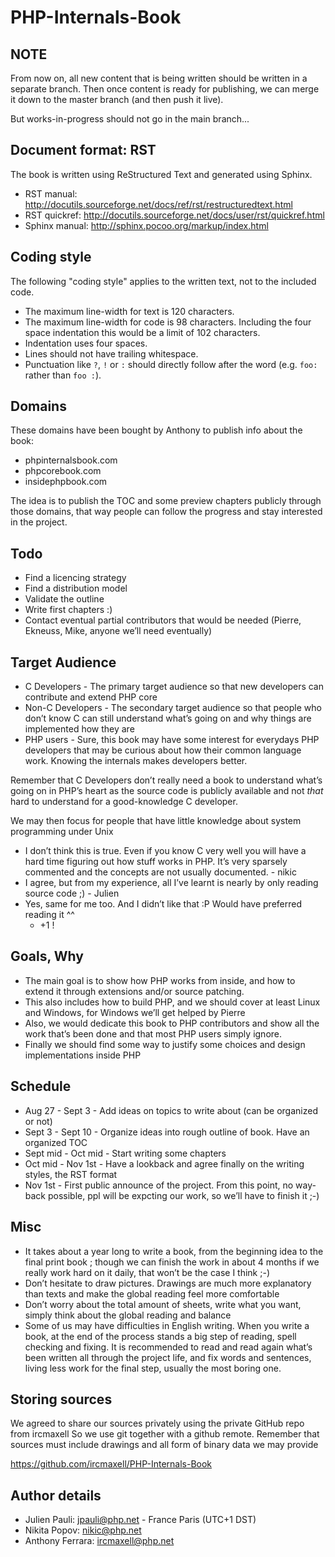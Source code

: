 PHP-Internals-Book
==================

NOTE
----

From now on, all new content that is being written should be written in a separate branch. Then once content is ready for publishing, we can merge it down to the master branch (and then push it live).

But works-in-progress should not go in the main branch...

Document format: RST
--------------------

The book is written using ReStructured Text and generated using Sphinx.

 * RST manual: http://docutils.sourceforge.net/docs/ref/rst/restructuredtext.html
 * RST quickref: http://docutils.sourceforge.net/docs/user/rst/quickref.html
 * Sphinx manual: http://sphinx.pocoo.org/markup/index.html

Coding style
------------

The following "coding style" applies to the written text, not to the included code.

 * The maximum line-width for text is 120 characters.
 * The maximum line-width for code is 98 characters. Including the four space indentation this would be a limit of 102 characters.
 * Indentation uses four spaces.
 * Lines should not have trailing whitespace.
 * Punctuation like `?`, `!` or `:` should directly follow after the word (e.g. `foo:` rather than `foo :`).

Domains
-------

These domains have been bought by Anthony to publish info about the book:

 * phpinternalsbook.com
 * phpcorebook.com
 * insidephpbook.com

The idea is to publish the TOC and some preview chapters publicly through those
domains, that way people can follow the progress and stay interested in the
project.

Todo
----

 * Find a licencing strategy
 * Find a distribution model
 * Validate the outline
 * Write first chapters :)
 * Contact eventual partial contributors that would be needed (Pierre, Ekneuss, Mike, anyone we’ll need eventually)


Target Audience
---------------

 * C Developers - The primary target audience so that new developers can contribute and extend PHP core
 * Non-C Developers - The secondary target audience so that people who don’t know C can still understand what’s going on and why things are implemented how they are
 * PHP users - Sure, this book may have some interest for everydays PHP developers that may be curious about how their common language work. Knowing the internals makes developers better.

Remember that C Developers don’t really need a book to understand what’s going on in PHP’s heart as the source code is publicly available and not *that* hard to understand for a good-knowledge C developer.

We may then focus for people that have little knowledge about system programming under Unix
 * I don’t think this is true. Even if you know C very well you will have a hard time figuring out how stuff works in PHP. It’s very sparsely commented and the concepts are not usually documented. - nikic
 * I agree, but from my experience, all I’ve learnt is nearly by only reading source code ;) - Julien
 * Yes, same for me too. And I didn’t like that :P Would have preferred reading it ^^
   * +1 !

Goals, Why
----------

 * The main goal is to show how PHP works from inside, and how to extend it through extensions and/or source patching.
 * This also includes how to build PHP, and we should cover at least Linux and Windows, for Windows we’ll get helped by Pierre
 * Also, we would dedicate this book to PHP contributors and show all the work that’s been done and that most PHP users simply ignore.
 * Finally we should find some way to justify some choices and design implementations inside PHP

Schedule
--------

 * Aug 27 - Sept 3 - Add ideas on topics to write about (can be organized or not)
 * Sept 3 - Sept 10 - Organize ideas into rough outline of book. Have an organized TOC
 * Sept mid - Oct mid - Start writing some chapters
 * Oct mid - Nov 1st - Have a lookback and agree finally on the writing styles, the RST format
 * Nov 1st - First public announce of the project. From this point, no way-back possible, ppl will be expcting our work, so we’ll have to finish it ;-)

Misc
----

 * It takes about a year long to write a book, from the beginning idea to the final print book ; though we can finish the work in about 4 months if we really work hard on it daily, that won’t be the case I think ;-)
 * Don’t hesitate to draw pictures. Drawings are much more explanatory than texts and make the global reading feel more comfortable
 * Don’t worry about the total amount of sheets, write what you want, simply think about the global reading and balance
 * Some of us may have difficulties in English writing. When you write a book, at the end of the process stands a big step of reading, spell checking and fixing. It is recommended to read and read again what’s been written all through the project life, and fix words and sentences, living less work for the final step, usually the most boring one.

Storing sources
---------------

We agreed to share our sources privately using the private GitHub repo from ircmaxell
So we use git together with a github remote.
Remember that sources must include drawings and all form of binary data we may provide

https://github.com/ircmaxell/PHP-Internals-Book

Author details
--------------

* Julien Pauli: jpauli@php.net - France Paris (UTC+1 DST)
* Nikita Popov: nikic@php.net
* Anthony Ferrara: ircmaxell@php.net